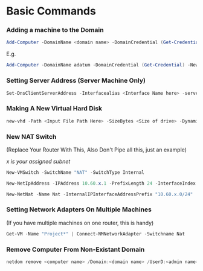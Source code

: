 # Basic Commands
### Adding a machine to the Domain
```PowerShell
Add-Computer -DomainName <domain name> -DomainCredential (Get-Credential) -NewName <name>
```

E.g.
```PowerShell
Add-Computer -DomainName adatum -DomainCredential (Get-Credential) -NewName WS01
```


### Setting Server Address (Server Machine Only)
```Powershell
Set-DnsClientServerAddress -Interfacealias <Interface Name here> -serveraddress <New IP Address Here>
```

### Making A New Virtual Hard Disk 
```Powershell
new-vhd -Path <Input File Path Here> -SizeBytes <Size of drive> -Dynamic <Can be Fixed, Differential>
```

### New NAT Switch

(Replace Your Router With This, Also Don't Pipe all this, just an example)

*x is your assigned subnet*

```Powershell
New-VMSwitch -SwitchName "NAT" -SwitchType Internal 

New-NetIpAddress -IPAddress 10.60.x.1 -PrefixLength 24 -InterfaceIndex ((Get-NetAdapter *NAT*).IfIndex) 

New-NetNat -Name Nat -InternalIPInterfaceAddressPrefix "10.60.x.0/24"
```
### Setting Network Adapters On Multiple Machines

(If you have multiple machines on one router, this is handy)

```Powershell
Get-VM -Name "Project*" | Connect-NMNetworkAdapter -Switchname Nat 
```

### Remove Computer From Non-Existant Domain

```Powershell
netdom remove <computer name> /Domain:<domain name> /UserD:<admin name> /PasswordD:* /Force
```

